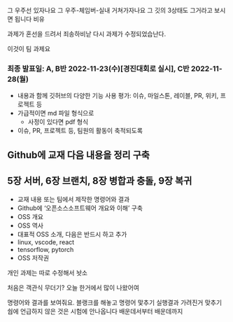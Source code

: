 그 우주선 있자나요 그 우주-체임버-실내 거쳐가자나요 그 깃의 3상태도 그거라고 보시면 됩니다 비유

과제가 혼선을 드려서 죄송하비낟 다시 과제가 수정되었습난다.

이것이 팀 과제요
### 최종 발표일: A, B반 2022-11-23(수)[경진대회로 실시], C반 2022-11-28(월)
  - 내용과 함께 깃허브의 다양한 기능 사용 평가: 이슈, 마일스톤, 레이블, PR, 위키, 프로젝트 등 
  - 가급적이면 md 파일 형식으로
    - 사정이 있다면 pdf 형식 
  - 이슈, PR, 프로젝트 등, 팀원의 활동이 축적되도록
## Github에 교재 다음 내용을 정리 구축
## 5장 서버, 6장 브랜치, 8장 병합과 충돌, 9장 복귀
  - 교재 내용 또는 팀에서 제작한 명령어와 결과
  - Github에 ‘오픈소스소프트웨어 개요와 이해’ 구축
  - OSS 개요
  - OSS 역사
  - 대표적 OSS 소개, 다음은 반드시 하고 추가
  - linux, vscode, react
  - tensorflow, pytorch
  - OSS 저작권

개인 과제는 따로 수정해서 놧소


처음은 객관식 무더기?
오늘 한거에서 많이 나왔어여

명령어와 결과를 보여줘요. 블랭크를 해놓고 명령어 맟추기 실행결과 가려진거 맞추기
쉅에 언급하지 않은 것은 시험에 안나옵니다
배운데서부터 배운데까지
